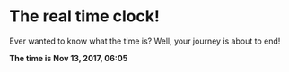 # The real time clock!

Ever wanted to know what the time is? Well, your journey is about to end!

**The time is Nov 13, 2017, 06:05**